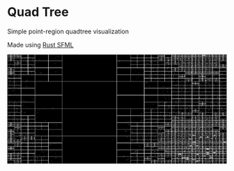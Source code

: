 # Quad Tree

Simple point-region quadtree visualization

Made using [Rust SFML](https://github.com/jeremyletang/rust-sfml)

![quadtree](assets/quadtree.png)